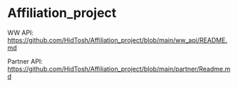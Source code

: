 # Affiliation_project

WW API: https://github.com/HidTosh/Affiliation_project/blob/main/ww_api/README.md

Partner API: https://github.com/HidTosh/Affiliation_project/blob/main/partner/Readme.md